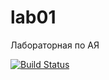 # lab01
Лабораторная по АЯ

[![Build Status](https://travis-ci.org/zverkovboris/lab01.svg?branch=master)](https://travis-ci.org/zverkovboris/lab01)
